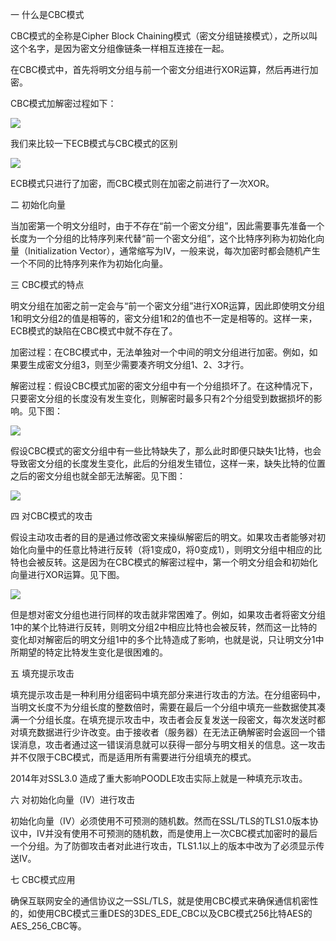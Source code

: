 一 什么是CBC模式

CBC模式的全称是Cipher Block Chaining模式（密文分组链接模式），之所以叫这个名字，是因为密文分组像链条一样相互连接在一起。

在CBC模式中，首先将明文分组与前一个密文分组进行XOR运算，然后再进行加密。

CBC模式加解密过程如下：

![](https://img-blog.csdn.net/20180901170843459?watermark/2/text/aHR0cHM6Ly9ibG9nLmNzZG4ubmV0L2NoZW5ncWl1bWluZw==/font/5a6L5L2T/fontsize/400/fill/I0JBQkFCMA==/dissolve/70)

我们来比较一下ECB模式与CBC模式的区别

![](https://img-blog.csdn.net/20180901170901225?watermark/2/text/aHR0cHM6Ly9ibG9nLmNzZG4ubmV0L2NoZW5ncWl1bWluZw==/font/5a6L5L2T/fontsize/400/fill/I0JBQkFCMA==/dissolve/70)

ECB模式只进行了加密，而CBC模式则在加密之前进行了一次XOR。

二 初始化向量

当加密第一个明文分组时，由于不存在“前一个密文分组”，因此需要事先准备一个长度为一个分组的比特序列来代替“前一个密文分组”，这个比特序列称为初始化向量（Initialization Vector），通常缩写为IV，一般来说，每次加密时都会随机产生一个不同的比特序列来作为初始化向量。

三 CBC模式的特点

明文分组在加密之前一定会与“前一个密文分组”进行XOR运算，因此即使明文分组1和明文分组2的值是相等的，密文分组1和2的值也不一定是相等的。这样一来，ECB模式的缺陷在CBC模式中就不存在了。

加密过程：在CBC模式中，无法单独对一个中间的明文分组进行加密。例如，如果要生成密文分组3，则至少需要凑齐明文分组1、2、3才行。

解密过程：假设CBC模式加密的密文分组中有一个分组损坏了。在这种情况下，只要密文分组的长度没有发生变化，则解密时最多只有2个分组受到数据损坏的影响。见下图：

![](https://img-blog.csdn.net/20180901171050684?watermark/2/text/aHR0cHM6Ly9ibG9nLmNzZG4ubmV0L2NoZW5ncWl1bWluZw==/font/5a6L5L2T/fontsize/400/fill/I0JBQkFCMA==/dissolve/70)

假设CBC模式的密文分组中有一些比特缺失了，那么此时即便只缺失1比特，也会导致密文分组的长度发生变化，此后的分组发生错位，这样一来，缺失比特的位置之后的密文分组也就全部无法解密。见下图：

![](https://img-blog.csdn.net/2018090117112232?watermark/2/text/aHR0cHM6Ly9ibG9nLmNzZG4ubmV0L2NoZW5ncWl1bWluZw==/font/5a6L5L2T/fontsize/400/fill/I0JBQkFCMA==/dissolve/70)

四 对CBC模式的攻击

假设主动攻击者的目的是通过修改密文来操纵解密后的明文。如果攻击者能够对初始化向量中的任意比特进行反转（将1变成0，将0变成1），则明文分组中相应的比特也会被反转。这是因为在CBC模式的解密过程中，第一个明文分组会和初始化向量进行XOR运算。见下图。

![](https://img-blog.csdn.net/20180901171159364?watermark/2/text/aHR0cHM6Ly9ibG9nLmNzZG4ubmV0L2NoZW5ncWl1bWluZw==/font/5a6L5L2T/fontsize/400/fill/I0JBQkFCMA==/dissolve/70)

但是想对密文分组也进行同样的攻击就非常困难了。例如，如果攻击者将密文分组1中的某个比特进行反转，则明文分组2中相应比特也会被反转，然而这一比特的变化却对解密后的明文分组1中的多个比特造成了影响，也就是说，只让明文分1中所期望的特定比特发生变化是很困难的。

五 填充提示攻击

填充提示攻击是一种利用分组密码中填充部分来进行攻击的方法。在分组密码中，当明文长度不为分组长度的整数倍时，需要在最后一个分组中填充一些数据使其凑满一个分组长度。在填充提示攻击中，攻击者会反复发送一段密文，每次发送时都对填充数据进行少许改变。由于接收者（服务器）在无法正确解密时会返回一个错误消息，攻击者通过这一错误消息就可以获得一部分与明文相关的信息。这一攻击并不仅限于CBC模式，而是适用所有需要进行分组填充的模式。

2014年对SSL3.0 造成了重大影响POODLE攻击实际上就是一种填充示攻击。

六 对初始化向量（IV）进行攻击

初始化向量（IV）必须使用不可预测的随机数。然而在SSL/TLS的TLS1.0版本协议中，IV并没有使用不可预测的随机数，而是使用上一次CBC模式加密时的最后一个分组。为了防御攻击者对此进行攻击，TLS1.1以上的版本中改为了必须显示传送IV。

七 CBC模式应用

确保互联网安全的通信协议之一SSL/TLS，就是使用CBC模式来确保通信机密性的，如使用CBC模式三重DES的3DES_EDE_CBC以及CBC模式256比特AES的AES_256_CBC等。